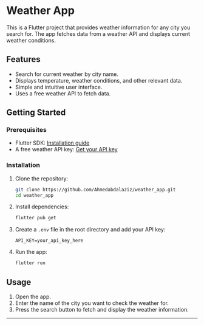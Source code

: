 # Weather App

This is a Flutter project that provides weather information for any city you search for. The app fetches data from a weather API and displays current weather conditions.

## Features

- Search for current weather by city name.
- Displays temperature, weather conditions, and other relevant data.
- Simple and intuitive user interface.
- Uses a free weather API to fetch data.

## Getting Started

### Prerequisites

- Flutter SDK: [Installation guide](https://flutter.dev/docs/get-started/install)
- A free weather API key: [Get your API key](https://openweathermap.org/api)

### Installation

1. Clone the repository:

    ```bash
    git clone https://github.com/Ahmedabdalaziz/weather_app.git
    cd weather_app
    ```

2. Install dependencies:

    ```bash
    flutter pub get
    ```

3. Create a `.env` file in the root directory and add your API key:

    ```plaintext
    API_KEY=your_api_key_here
    ```

4. Run the app:

    ```bash
    flutter run
    ```

## Usage

1. Open the app.
2. Enter the name of the city you want to check the weather for.
3. Press the search button to fetch and display the weather information.
---
